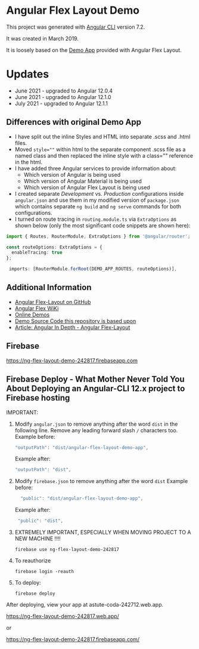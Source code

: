 # Angular Flex Layout Demo

This project was generated with [Angular CLI](https://github.com/angular/angular-cli) version 7.2.

It was created in March 2019.

It is loosely based on the [Demo App](https://github.com/angular/flex-layout/tree/master/src/apps/demo-app) provided with Angular Flex Layout.

# Updates

- June 2021 - upgraded to Angular 12.0.4
- June 2021 - upgraded to Angular 12.1.0
- July 2021 - upgraded to Angular 12.1.1

## Differences with original Demo App

- I have split out the inline Styles and HTML into separate .scss and .html files.
- Moved `style=""` within html to the separate component .scss file as a named class and then replaced the inline style with a class="" reference in the html.
- I have added three Angular services to provide information about:
  - Which version of Angular is being used
  - Which version of Angular Material is being used
  - Which version of Angular Flex Layout is being used
- I created separate _Development_ vs. _Production_ configurations inside `angular.json` and use them in my modified version of `package.json` which contains separate `ng build` and `ng serve` commands for both configurations.
- I turned on route tracing in `routing.module.ts` via `ExtraOptions` as shown below (only the most significant code snippets are shown here):

```typescript
import { Routes, RouterModule, ExtraOptions } from '@angular/router';

const routeOptions: ExtraOptions = {
  enableTracing: true
};

 imports: [RouterModule.forRoot(DEMO_APP_ROUTES, routeOptions)],
```

## Additional Information

- [Angular Flex-Layout on GitHub](https://github.com/angular/flex-layout)
- [Angular Flex WiKi](https://github.com/angular/flex-layout/wiki)
- [Online Demos](https://tburleson-layouts-demos.firebaseapp.com/)
- [Demo Source Code this repository is based upon](https://github.com/angular/flex-layout/tree/master/src/apps/demo-app)
- [Article: Angular In Depth - Angular Flex-Layout](https://blog.angularindepth.com/angular-flex-layout-flexbox-and-grid-layout-for-angular-component-6e7c24457b63)

## Firebase

https://ng-flex-layout-demo-242817.firebaseapp.com

## Firebase Deploy - What Mother Never Told You About Deploying an Angular-CLI 12.x project to Firebase hosting

IMPORTANT:

1. Modify `angular.json` to remove anything after the word `dist` in the following line. Remove any leading forward slash `/` characters too.
   Example before:

   ```typescript
   "outputPath": "dist/angular-flex-layout-demo-app",
   ```

   Example after:

   ```typescript
   "outputPath": "dist",
   ```

1. Modify `firebase.json` to remove anything after the word `dist`
   Example before:

   ```typescript
     "public": "dist/angular-flex-layout-demo-app",
   ```

   Example after:

   ```typescript
    "public": "dist",
   ```

1. EXTREMELY IMPORTANT, ESPECIALLY WHEN MOVING PROJECT TO A NEW MACHINE !!!!
   ```
   firebase use ng-flex-layout-demo-242817
   ```
1. To reauthorize
   ```
   firebase login -reauth
   ```
1. To deploy:
   ```
   firebase deploy
   ```

After deploying, view your app at astute-coda-242712.web.app.

https://ng-flex-layout-demo-242817.web.app/

or

https://ng-flex-layout-demo-242817.firebaseapp.com/
